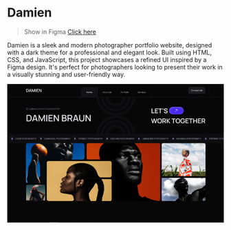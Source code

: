 # Damien

> Show in Figma [Click here](https://www.figma.com/design/DVUlD9ejYQfAVHTV5Olzbi/Photographer-Portfolio-Website-UI-Template---Dark-Theme-%7C-Produce-UI-(Community)?node-id=11-2&t=FC1QoKyFSNOSdsVq-1)

Damien is a sleek and modern photographer portfolio website, designed with a dark theme for a professional and elegant look. Built using HTML, CSS, and JavaScript, this project showcases a refined UI inspired by a Figma design. It's perfect for photographers looking to present their work in a visually stunning and user-friendly way.

![Damien Preview](images/Damien.png)
